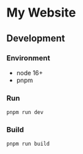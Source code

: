 # My Website

## Development

### Environment

- node 16+
- pnpm

### Run

`pnpm run dev`

### Build

`pnpm run build`